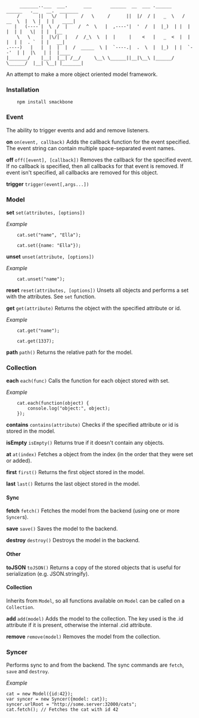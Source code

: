 	     _______..___  ___.      ___       ______  __  ___ .______     ______   .__   __.  _______
	    /       ||   \/   |     /   \     /      ||  |/  / |   _  \   /  __  \  |  \ |  | |   ____|
	   |   (----`|  \  /  |    /  ^  \   |  ,----'|  '  /  |  |_)  | |  |  |  | |   \|  | |  |__
	    \   \    |  |\/|  |   /  /_\  \  |  |     |    <   |   _  <  |  |  |  | |  . `  | |   __|
	.----)   |   |  |  |  |  /  _____  \ |  `----.|  .  \  |  |_)  | |  `--'  | |  |\   | |  |____
	|_______/    |__|  |__| /__/     \__\ \______||__|\__\ |______/   \______/  |__| \__| |_______|

An attempt to make a more object oriented model framework.

### Installation

		npm install smackbone

### Event
The ability to trigger events and add and remove listeners.

**on** `on(event, callback)`
Adds the callback function for the event specified. The event string can contain multiple space-separated event names.

**off** `off([event], [callback])`
Removes the callback for the specified event. If no callback is specified, then all callbacks for that event is removed. If event isn't specified, all callbacks are removed for this object.

**trigger** `trigger(event[,args...])`

### Model

**set** `set(attributes, [options])`

*Example*

		cat.set("name", "Ella");

		cat.set({name: "Ella"});

**unset** `unset(attribute, [options])`

*Example*

		cat.unset("name");

**reset** `reset(attributes, [options])`
Unsets all objects and performs a set with the attributes. See `set` function.

**get** `get(attribute)`
Returns the object with the specified attribute or id.

*Example*

		cat.get("name");

		cat.get(1337);

**path** `path()`
Returns the relative path for the model.

### Collection
**each** `each(func)`
Calls the function for each object stored with set.

*Example*

		cat.each(function(object) {
			console.log("object:", object);
		});

**contains** `contains(attribute)`
Checks if the specified attribute or id is stored in the model.

**isEmpty** `isEmpty()`
Returns true if it doesn't contain any objects.

**at** `at(index)`
Fetches a object from the index (in the order that they were set or added).

**first** `first()`
Returns the first object stored in the model.

**last** `last()`
Returns the last object stored in the model.

#### Sync

**fetch** `fetch()`
Fetches the model from the backend (using one or more `Syncer`s).

**save** `save()`
Saves the model to the backend.

**destroy** `destroy()`
Destroys the model in the backend.

#### Other

**toJSON** `toJSON()`
Returns a copy of the stored objects that is useful for serialization (e.g. JSON.stringify).

#### Collection
Inherits from `Model`, so all functions available on `Model` can be called on a `Collection`.

**add** `add(model)`
Adds the model to the collection. The key used is the .id attribute if it is present, otherwise the internal .cid attribute.

**remove** `remove(model)`
Removes the model from the collection.

### Syncer
Performs sync to and from the backend. The sync commands are `fetch`, `save` and `destroy`.

*Example*

	cat = new Model({id:42});
	var syncer = new Syncer({model: cat});
	syncer.urlRoot = "http://some.server:32000/cats";
	cat.fetch(); // Fetches the cat with id 42
